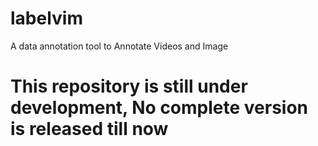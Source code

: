 # labelvim
A data annotation tool to Annotate Videos and Image
# This repository is still under development, No complete version is released till now
